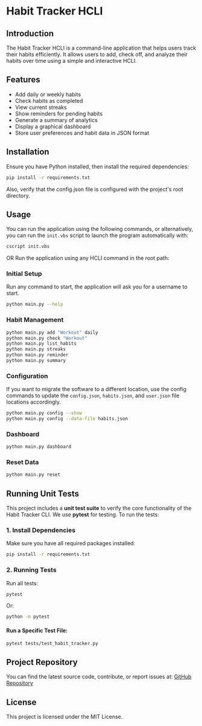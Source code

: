 # Habit Tracker HCLI

## Introduction
The Habit Tracker HCLI is a command-line application that helps users track their habits efficiently. It allows users to add, check off, and analyze their habits over time using a simple and interactive HCLI.

## Features
- Add daily or weekly habits
- Check habits as completed
- View current streaks
- Show reminders for pending habits
- Generate a summary of analytics
- Display a graphical dashboard
- Store user preferences and habit data in JSON format

## Installation
Ensure you have Python installed, then install the required dependencies:
```sh
pip install -r requirements.txt
```
Also, verify that the config.json file is configured with the project's root directory.

## Usage
You can run the application using the following commands, or alternatively, you can run the `init.vbs` script to launch the program automatically with:

```sh
cscript init.vbs
```

OR Run the application using any HCLI command in the root path:

### Initial Setup
Run any command to start, the application will ask you for a username to start.

```sh
python main.py --help
```

### Habit Management
```sh
python main.py add "Workout" daily
python main.py check "Workout"
python main.py list_habits
python main.py streaks
python main.py reminder
python main.py summary
```

### Configuration
If you want to migrate the software to a different location, use the config commands to update the `config.json`, `habits.json`, and `user.json` file locations accordingly.

```sh
python main.py config --show
python main.py config --data-file habits.json
```

### Dashboard
```sh
python main.py dashboard
```

### Reset Data
```sh
python main.py reset
```

## Running Unit Tests
This project includes a **unit test suite** to verify the core functionality of the Habit Tracker CLI. We use **pytest** for testing. To run the tests:

### **1. Install Dependencies**
Make sure you have all required packages installed:
```sh
pip install -r requirements.txt
```

### **2. Running Tests**
Run all tests:
```sh
pytest
```
Or:
```sh
python -m pytest
```

#### Run a Specific Test File:
```sh
pytest tests/test_habit_tracker.py
```

## Project Repository
You can find the latest source code, contribute, or report issues at:
[GitHub Repository](https://github.com/alemxral/HCLI.git)

## License
This project is licensed under the MIT License.

